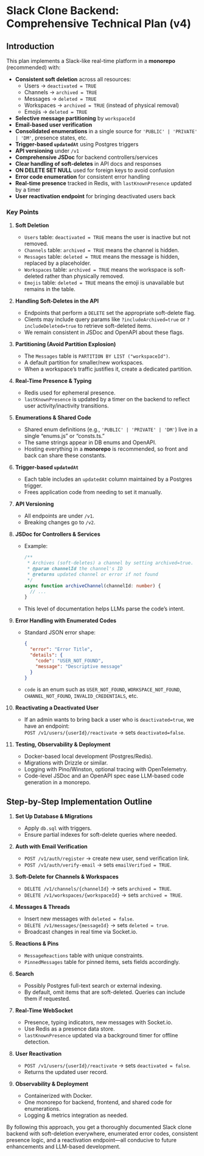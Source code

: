 # Slack Clone Backend: Comprehensive Technical Plan (v4)

## Introduction

This plan implements a Slack-like real-time platform in a **monorepo** (recommended) with:

- **Consistent soft deletion** across all resources:
  - Users → `deactivated = TRUE`
  - Channels → `archived = TRUE`
  - Messages → `deleted = TRUE`
  - Workspaces → `archived = TRUE` (instead of physical removal)
  - Emojis → `deleted = TRUE`
- **Selective message partitioning** by `workspaceId`
- **Email-based user verification**
- **Consolidated enumerations** in a single source for `'PUBLIC' | 'PRIVATE' | 'DM'`, presence states, etc.
- **Trigger-based `updatedAt`** using Postgres triggers
- **API versioning** under `/v1`
- **Comprehensive JSDoc** for backend controllers/services
- **Clear handling of soft-deletes** in API docs and responses
- **ON DELETE SET NULL** used for foreign keys to avoid confusion
- **Error code enumeration** for consistent error handling
- **Real-time presence** tracked in Redis, with `lastKnownPresence` updated by a timer
- **User reactivation endpoint** for bringing deactivated users back

### Key Points

1. **Soft Deletion**  
   - `Users` table: `deactivated = TRUE` means the user is inactive but not removed.  
   - `Channels` table: `archived = TRUE` means the channel is hidden.  
   - `Messages` table: `deleted = TRUE` means the message is hidden, replaced by a placeholder.  
   - `Workspaces` table: `archived = TRUE` means the workspace is soft-deleted rather than physically removed.  
   - `Emojis` table: `deleted = TRUE` means the emoji is unavailable but remains in the table.

2. **Handling Soft-Deletes in the API**  
   - Endpoints that perform a `DELETE` set the appropriate soft-delete flag.  
   - Clients may include query params like `?includeArchived=true` or `?includeDeleted=true` to retrieve soft-deleted items.  
   - We remain consistent in JSDoc and OpenAPI about these flags.

3. **Partitioning (Avoid Partition Explosion)**  
   - The `Messages` table is `PARTITION BY LIST ("workspaceId")`.  
   - A default partition for smaller/new workspaces.  
   - When a workspace’s traffic justifies it, create a dedicated partition.

4. **Real-Time Presence & Typing**  
   - Redis used for ephemeral presence.  
   - `lastKnownPresence` is updated by a timer on the backend to reflect user activity/inactivity transitions.

5. **Enumerations & Shared Code**  
   - Shared enum definitions (e.g., `'PUBLIC' | 'PRIVATE' | 'DM'`) live in a single “enums.js” or “consts.ts.”  
   - The same strings appear in DB enums and OpenAPI.  
   - Hosting everything in a **monorepo** is recommended, so front and back can share these constants.

6. **Trigger-based `updatedAt`**  
   - Each table includes an `updatedAt` column maintained by a Postgres trigger.  
   - Frees application code from needing to set it manually.

7. **API Versioning**  
   - All endpoints are under `/v1`.  
   - Breaking changes go to `/v2`.

8. **JSDoc for Controllers & Services**  
   - Example:

     ```ts
     /**
      * Archives (soft-deletes) a channel by setting archived=true.
      * @param channelId the channel's ID
      * @returns updated channel or error if not found
      */
     async function archiveChannel(channelId: number) {
       // ...
     }
     ```

   - This level of documentation helps LLMs parse the code’s intent.

9. **Error Handling with Enumerated Codes**  
   - Standard JSON error shape:

     ```json
     {
       "error": "Error Title",
       "details": {
         "code": "USER_NOT_FOUND",
         "message": "Descriptive message"
       }
     }
     ```

   - `code` is an enum such as `USER_NOT_FOUND`, `WORKSPACE_NOT_FOUND`, `CHANNEL_NOT_FOUND`, `INVALID_CREDENTIALS`, etc.

10. **Reactivating a Deactivated User**  
    - If an admin wants to bring back a user who is `deactivated=true`, we have an endpoint:  
      `POST /v1/users/{userId}/reactivate` → sets `deactivated=false`.

11. **Testing, Observability & Deployment**  
    - Docker-based local development (Postgres/Redis).  
    - Migrations with Drizzle or similar.  
    - Logging with Pino/Winston, optional tracing with OpenTelemetry.  
    - Code-level JSDoc and an OpenAPI spec ease LLM-based code generation in a monorepo.

## Step-by-Step Implementation Outline

1. **Set Up Database & Migrations**  
   - Apply `db.sql` with triggers.  
   - Ensure partial indexes for soft-delete queries where needed.

2. **Auth with Email Verification**  
   - `POST /v1/auth/register` → create new user, send verification link.  
   - `POST /v1/auth/verify-email` → sets `emailVerified = TRUE`.

3. **Soft-Delete for Channels & Workspaces**  
   - `DELETE /v1/channels/{channelId}` → sets `archived = TRUE`.  
   - `DELETE /v1/workspaces/{workspaceId}` → sets `archived = TRUE`.

4. **Messages & Threads**  
   - Insert new messages with `deleted = false`.  
   - `DELETE /v1/messages/{messageId}` → sets `deleted = true`.  
   - Broadcast changes in real time via Socket.io.

5. **Reactions & Pins**  
   - `MessageReactions` table with unique constraints.  
   - `PinnedMessages` table for pinned items, sets fields accordingly.

6. **Search**  
   - Possibly Postgres full-text search or external indexing.  
   - By default, omit items that are soft-deleted. Queries can include them if requested.

7. **Real-Time WebSocket**  
   - Presence, typing indicators, new messages with Socket.io.  
   - Use Redis as a presence data store.  
   - `lastKnownPresence` updated via a background timer for offline detection.

8. **User Reactivation**  
   - `POST /v1/users/{userId}/reactivate` → sets `deactivated = false`.  
   - Returns the updated user record.

9. **Observability & Deployment**  
   - Containerized with Docker.  
   - One monorepo for backend, frontend, and shared code for enumerations.  
   - Logging & metrics integration as needed.

By following this approach, you get a thoroughly documented Slack clone backend with soft-deletion everywhere, enumerated error codes, consistent presence logic, and a reactivation endpoint—all conducive to future enhancements and LLM-based development.
